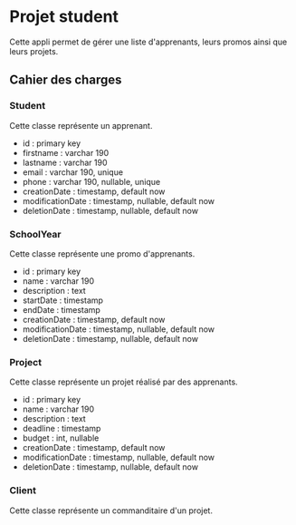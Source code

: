# Projet student

Cette appli permet de gérer une liste d'apprenants, leurs promos ainsi que leurs projets.

## Cahier des charges

### Student

Cette classe représente un apprenant.

- id : primary key
- firstname : varchar 190
- lastname : varchar 190
- email : varchar 190, unique
- phone : varchar 190, nullable, unique
- creationDate : timestamp, default now
- modificationDate : timestamp, nullable, default now
- deletionDate : timestamp, nullable, default now

### SchoolYear

Cette classe représente une promo d'apprenants.

- id : primary key
- name : varchar 190
- description : text
- startDate : timestamp
- endDate : timestamp
- creationDate : timestamp, default now
- modificationDate : timestamp, nullable, default now
- deletionDate : timestamp, nullable, default now

### Project

Cette classe représente un projet réalisé par des apprenants.

- id : primary key
- name : varchar 190
- description : text
- deadline : timestamp
- budget : int, nullable
- creationDate : timestamp, default now
- modificationDate : timestamp, nullable, default now
- deletionDate : timestamp, nullable, default now

### Client

Cette classe représente un commanditaire d'un projet.
